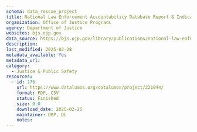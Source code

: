 ```yaml
---
schema: data_rescue_project 
title: National Law Enforcement Accountability Database Report & Indicators, 2018–2023
organization: Office of Justice Programs
agency: Department of Justice
websites: bjs.ojp.gov
data_source: https://bjs.ojp.gov/library/publications/national-law-enforcement-accountability-database-2018-2023
description: 
last_modified: 2025-02-28
metadata_available: Yes
metadata_url: 
category:
  - Justice & Public Safety 
resources:
  - id: 176
    url: https://www.datalumos.org/datalumos/project/221044/
    format: PDF, CSV
    status: Finished
    size: 0.0
    download_date: 2025-02-25
    maintainer: DRP, DL
    notes: 
---
```

